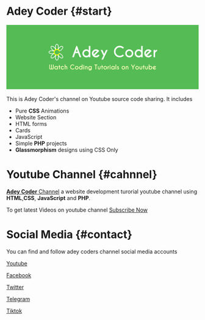# Adey Coder {#start}

![Header](./images/header.png)

This is Adey Coder's channel on Youtube source code sharing. It includes

- Pure **CSS** Animations
- Website Section
- HTML forms
- Cards
- JavaScript
- Simple **PHP** projects
- **Glassmorphism** designs using CSS Only

# Youtube Channel {#cahnnel}

[**Adey Coder** Channel](https://www.youtube.com/channel/UCMLW2jB9h4aewOPJnESD9pw) a website development turorial youtube channel using **HTML**,**CSS**, **JavaScript** and **PHP**.

To get latest Videos on youtube channel [Subscribe Now](https://youtube.com/channel/UCMLW2jB9h4aewOPJnESD9pw?sub_confirmation=1)

# Social Media {#contact}

You can find and follow adey coders channel social media accounts

[Youtube](https://youtube.com/c/adeycoder)

[Facebook](https://fb.me/adeycoder)

[Twitter](https://twitter.com/adey_coder)

[Telegram](https://t.me/adeycoder)

[Tiktok](https://tiktok.com/@adeycoder)
